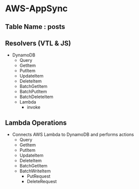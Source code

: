 # AWS-AppSync
## Table Name : posts
## Resolvers (VTL & JS)
- DynamoDB
    -   Query
    -   GetItem
    -   PutItem
    -   UpdateItem
    -   DeleteItem
    -   BatchGetItem
    -   BatchPutItem
    -   BatchDeleteItem
    -   Lambda
        -   invoke

## Lambda Operations
- Connects AWS Lambda to DynamoDB and performs actions
    -   Query
    -   GetItem
    -   PutItem
    -   UpdateItem
    -   DeleteItem
    -   BatchGetItem
    -   BatchWriteItem
        -   PutRequest
        -   DeleteRequest
